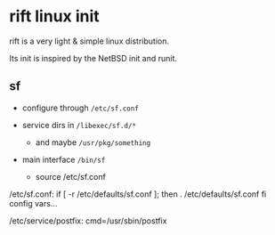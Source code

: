 rift linux init
===============

rift is a very light & simple linux distribution.

Its init is inspired by the NetBSD init and runit.


sf
--

- configure through `/etc/sf.conf`

- service dirs in `/libexec/sf.d/*`
  - and maybe `/usr/pkg/something`

- main interface `/bin/sf`
  - source /etc/sf.conf


/etc/sf.conf:
  if [ -r /etc/defaults/sf.conf ]; then
    . /etc/defaults/sf.conf
  fi
  config vars...


/etc/service/postfix:
  cmd=/usr/sbin/postfix

